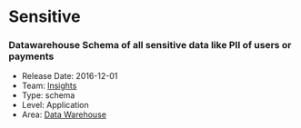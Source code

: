# Sensitive
### Datawarehouse Schema of all sensitive data like PII of users or payments
* Release Date: 2016-12-01
* Team: [Insights](../teams/insights.md)
* Type: schema
* Level: Application
* Area: [Data Warehouse](areas/data-warehouse.png)
